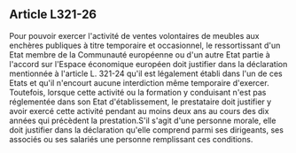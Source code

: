 Article L321-26
----
Pour pouvoir exercer l'activité de ventes volontaires de meubles aux enchères
publiques à titre temporaire et occasionnel, le ressortissant d'un Etat membre
de la Communauté européenne ou d'un autre Etat partie à l'accord sur l'Espace
économique européen doit justifier dans la déclaration mentionnée à l'article L.
321-24 qu'il est légalement établi dans l'un de ces Etats et qu'il n'encourt
aucune interdiction même temporaire d'exercer. Toutefois, lorsque cette activité
ou la formation y conduisant n'est pas réglementée dans son Etat
d'établissement, le prestataire doit justifier y avoir exercé cette activité
pendant au moins deux ans au cours des dix années qui précèdent la
prestation.S'il s'agit d'une personne morale, elle doit justifier dans la
déclaration qu'elle comprend parmi ses dirigeants, ses associés ou ses salariés
une personne remplissant ces conditions.
